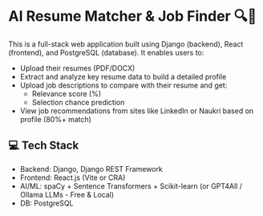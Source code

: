 # AI Resume Matcher & Job Finder 🔍💼

This is a full-stack web application built using Django (backend), React (frontend), and PostgreSQL (database). It enables users to:

- Upload their resumes (PDF/DOCX)
- Extract and analyze key resume data to build a detailed profile
- Upload job descriptions to compare with their resume and get:
  - Relevance score (%)
  - Selection chance prediction
- View job recommendations from sites like LinkedIn or Naukri based on profile (80%+ match)



## 💻 Tech Stack

- Backend: Django, Django REST Framework
- Frontend: React.js (Vite or CRA)
- AI/ML: spaCy + Sentence Transformers + Scikit-learn (or GPT4All / Ollama LLMs - Free & Local)
- DB: PostgreSQL